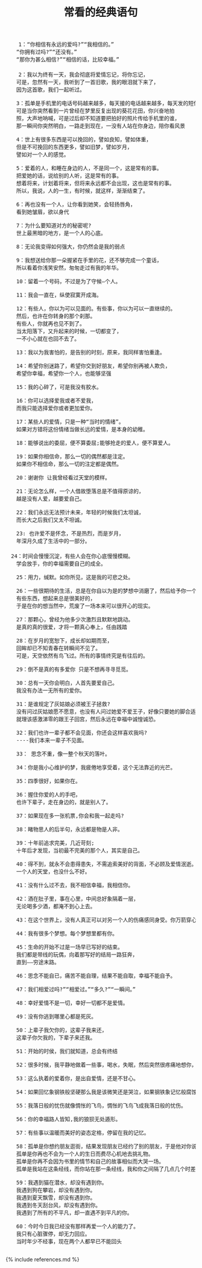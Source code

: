 ﻿---
layout: post
title: 常看的经典语句
category: tweet
---

  <pre>
    1：“你相信有永远的爱吗?”“我相信的。”
　　“你拥有过吗?”“还没有。”
　　“那你为甚么相信?”“相信的话，比较幸福。”
　　
    2：我以为终有一天，我会彻底将爱情忘记，将你忘记，
　　可是，忽然有一天，我听到了一首旧歌，我的眼泪就下来了，
　　因为这首歌，我们一起听过。
 
　　3：孤单是手机里的电话号码越来越多，每天接的电话越来越多，每天发的短信越来越多。
　　可是当你突然看到一片曾经在梦里反复出现的葵花花田，你兴奋地拍
　　照，大声地呐喊，可是过后却不知道要把拍好的照片传给手机里的谁，
　　那一瞬间你突然明白，一路走到现在，一没有人站在你身边，陪你看风景
 
　　4：世上有很多东西是可以挽回的，譬如良知，譬如体重，
　　但是不可挽回的东西更多，譬如旧梦，譬如岁月，
　　譬如对一个人的感觉。
 
　　5：爱着的人，和睡在身边的人，不是同一个，这是常有的事。
　　把爱她的话，说给别的人听，这是常有的事。
　　想着将来，计划着将来，但将来永远都不会出现，这也是常有的事。
　　所以，我说，人的一生，有时候，就这样，渐渐结束了。
 
　　6：再也没有一个人，让你看到她笑，会轻扬唇角，
　　看到她皱眉，欲以身代
 
　　7：为什么要知道对方的秘密呢?
　　世上最黑暗的地方，是一个人的心底。
 
　　8：无论我变得如何强大，你仍然会是我的弱点
 
　　9：我想送给你那一朵握紧在手里的花，还不够完成一个童话，
　　所以看着你浅笑安然，匆匆走过有我的年华。
 
　　10：留着一个号码，不过是为了守候—个人。
 
　　11：我会一直在，纵使寂寞开成海。
 
　　12：有些人，你以为可以见面的。有些事，你以为可以一直继续的。
　　然后，也许在你转身的那个刹那。
　　有些人，你就再也见不到了。
　　当太阳落下，又升起来的时候，一切都变了，
　　一不小心就在也回不去了。
 
　　13：我以为我害怕的，是告别的时刻，原来，我同样害怕重逢。
 
　　14：希望你别迷路了，希望你交到好朋友，希望你别再被人欺负，
　　希望你幸福，希望你一个人，也能够坚强
 
　　15：我的心碎了，可是我没有胶水。
 
　　16：你可以选择爱我或者不爱我，
　　而我只能选择爱你或者更加爱你。
 
　　17：某些人的爱情，只是一种“当时的情绪”。
　　如果对方错将这份情绪当做长远的爱情，是本身的幼稚。
 
　　18：能够说出的委屈，便不算委屈;能够抢走的爱人，便不算爱人。
 
　　19：如果你相信命，那么一切的偶然都是注定。
　　如果你不相信命，那么一切的注定都是偶然。
 
　　20：谢谢你 让我曾经看过天堂的模样。
 
　　21：无论怎么样，一个人借故堕落总是不值得原谅的，
　　越是没有人爱，越要爱自己。
 
　　22：我们永远无法预计未来，年轻的时候我们太坦诚，
　　而长大之后我们又太不坦诚。
 
　　23: 也许爱不是怀念，不是热烈，而是岁月，
　　年深月久成了生活中的一部分。
　
　24：时间会慢慢沉淀，有些人会在你心底慢慢模糊。
　　学会放手，你的幸福需要自己的成全。
 
　　25：用力，缄默。如你所见，这是我的可悲之处。
 
　　26：一些很期待的生活，总是在你自以为是的梦想中消磨了，然后给予你一个很失望的打击。
　　有些东西，想起来总是很美好的，
　　于是在你的想当然中，荒废了一场本来可以很开心的现实。
 
　　27：那颗心，曾经为他多少次激烈且默默地跳动。
　　是真的真的很爱，才将一颗真心奉上，任由践踏
 
　　28：在岁月的宽恕下，成长却如期而至，
　　回眸却已不知青春在转瞬间不见了。
　　可是，天空依然有鸟飞过。所有的事情终究是有往后的。
 
　　29：倒不是真的有多爱你 只是不想再寻寻觅觅。
 
　　30：总有一天你会明白，人首先要爱自己。
　　我没有办法一无所有的爱你。
 
　　31：是谁规定了灰姑娘必须被王子拯救?
　　没有问过灰姑娘愿不愿意，也没有人问过她爱不爱王子，好像只要她的脚合适的穿上了水晶鞋，
　　就理该感激涕零的跟王子回宫，然后永远在幸福中诚惶诚恐。
 
　　32：我们也许一辈子都不会见面，你还会这样喜欢我吗?
　　----我们本来一辈子不见面。
 
　　33： 思念不重，像一整个秋天的落叶。
 
　　34：你是我小心维护的梦，我疲倦地享受着，这个无法靠近的光芒。
 
　　35：四季很好，如果你在。
 
　　36：握住你爱的人的手吧，
　　也许下辈子，走在身边的，就是别人了。
 
　　37：如果现在多一张机票,你会和我一起走吗?
 
　　38：睹物思人的后半句，永远都是物是人非。
 
　　39：十年前追求完美，几近苛刻;
　　十年后才发现，当初最不完美的那个人，其实是自己。
 
　　40：得不到，就永不会患得患失，不需追索美好的背面，不必顾及爱情泯逝。
　　一个人的天堂，也没什么不好。
 
　　41：没有什么过不去，我不相信幸福，我相信你。
 
　　42：酒在肚子里，事在心里，中间总好象隔着一层，
　　无论喝多少酒，都淹不到心上去。
 
　　43：在这个世界上，没有人真正可以对另一个人的伤痛感同身受。你万箭穿心，你痛不欲生，也仅仅是你一个人的事，别人也许会同情，也许会嗟叹，但永远不会清楚你伤口究竟溃烂到何种境地。
 
　　44：我有很多个梦想。每个梦想里都有你。
 
　　45：生命的开始不过是一场早已写好的结束。
　　我们都是带线的玩偶，向着那写好的结局一路狂奔，
　　直到——穷途末路。
 
　　46：思念不能自已，痛苦不能自理，结果不能自取，幸福不能自予。
 
　　47：我们相爱过吗?”“相爱过。”“多久?”“一瞬间。”
 
　　48：幸好爱情不是一切，幸好一切都不是爱情。
 
　　49：没有你逃到哪里心都是死灰。
 
　　50：上辈子我欠你的，这辈子我来还，
　　这辈子你欠我的，下辈子来还我。
 
　　51：开始的时侯，我们就知道，总会有终结
 
　　52：很多时候，我平静地做着一些事，喝水，失眠，然后突然很疼痛地想你，真的很疼，疼得我弯下了腰哭泣。
 
　　53：这么执着的爱着你，是出自爱情，还是不甘心。
 
　　54：如果回忆象钢铁般坚硬那么我是该微笑还是哭泣，如果钢铁象记忆般腐蚀那这里是欢城还是废墟?
 
　　55：我落日般的忧伤就像惆怅的飞鸟，惆怅的飞鸟飞成我落日般的忧伤。
 
　　56：你的幸福路人皆知,我的狼狈无处遁形。
 
　　57：有些事以温暖而美好的姿态定格，停留在我的记忆。
 
　　58：孤单是你想约朋友逛街，结果发现朋友已经约了别的朋友，于是他对你说抱歉。
　　孤单是你再也不会为一个人的生日而费尽心机地去挑礼物。
　　孤单是你再不会因为书里的情节和自己的故事相似而大哭一场。
　　孤单是我站在这条经线，而你站在那一条经线，我和你之间隔了几点几个时差。
 
　　59：我遇到猫在潜水，却没有遇到你。
　　我遇到狗在攀岩，却没有遇到你。
　　我遇到夏天飘雪，却没有遇到你。
　　我遇到冬天刮台风，却没有遇到你。
　　我遇到了所有的不平凡，却一直遇不到平凡的你。
 
　　60：今时今日我已经没有那样再爱一个人的能力了。
　　我只有心脏骤停，却无力回应。
　　当时年少不经事，现在两个人都早已不能回头
  </pre>


    
 

{% include references.md %}